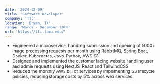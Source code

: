 ```yaml
---
date: '2024-12-09'
title: 'Software Developer'
company: 'TTI'
location: 'Bryan, TX'
range: 'March - December 2024'
url: 'https://tti.tamu.edu/'
---
```


- Engineered a microservice, handling submission and queuing of 5000+ image processing requests per month using RabbitMQ, Spring Boot, Docker, Kubernetes, Java, Python, AWS S3
- Designed and implemented the customer facing website handling user and admin requests using NextJS, React and TailwindCSS
- Reduced the monthly AWS bill of services by implementing S3 lifecycle policies, reducing storage costs by 5% across web services
